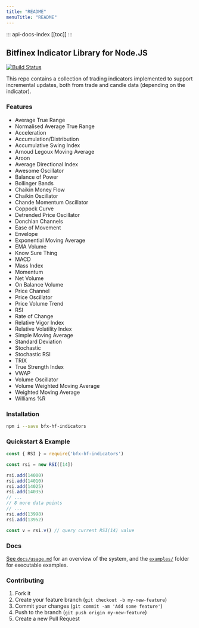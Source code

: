 ```yaml
---
title: "README"
menuTitle: "README"
---
```

::: api-docs-index
[[toc]]
:::
## Bitfinex Indicator Library for Node.JS

[![Build Status](https://travis-ci.org/bitfinexcom/bfx-hf-indicators.svg?branch=master)](https://travis-ci.org/bitfinexcom/bfx-hf-indicators)

This repo contains a collection of trading indicators implemented to support incremental updates, both from trade and candle data (depending on the indicator).

### Features
* Average True Range
* Normalised Average True Range
* Acceleration
* Accumulation/Distribution
* Accumulative Swing Index
* Arnoud Legoux Moving Average
* Aroon
* Average Directional Index
* Awesome Oscillator
* Balance of Power
* Bollinger Bands
* Chaikin Money Flow
* Chaikin Oscillator
* Chande Momentum Oscillator
* Coppock Curve
* Detrended Price Oscillator
* Donchian Channels
* Ease of Movement
* Envelope
* Exponential Moving Average
* EMA Volume
* Know Sure Thing
* MACD
* Mass Index
* Momentum
* Net Volume
* On Balance Volume
* Price Channel
* Price Oscillator
* Price Volume Trend
* RSI
* Rate of Change
* Relative Vigor Index
* Relative Volatility Index
* Simple Moving Average
* Standard Deviation
* Stochastic
* Stochastic RSI
* TRIX
* True Strength Index
* VWAP
* Volume Oscillator
* Volume Weighted Moving Average
* Weighted Moving Average
* Williams %R

### Installation

```bash
npm i --save bfx-hf-indicators
```

### Quickstart & Example
```js
const { RSI } = require('bfx-hf-indicators')

const rsi = new RSI([14])

rsi.add(14000)
rsi.add(14010)
rsi.add(14025)
rsi.add(14035)
// ...
// 8 more data points
// ...
rsi.add(13998)
rsi.add(13952)

const v = rsi.v() // query current RSI(14) value
```

### Docs

[See `docs/usage.md`](/docs/usage.md) for an overview of the system, and the [`examples/`](/examples) folder for executable examples.

### Contributing

1. Fork it
2. Create your feature branch (`git checkout -b my-new-feature`)
3. Commit your changes (`git commit -am 'Add some feature'`)
4. Push to the branch (`git push origin my-new-feature`)
5. Create a new Pull Request
